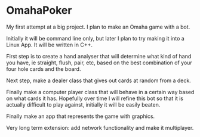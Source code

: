# OmahaPoker
My first attempt at a big project. I plan to make an Omaha game with a bot.

Initially it will be command line only, but later I plan to try making it into a Linux App. It will be written in C++.

First step is to create a hand analyser that will determine what kind of hand you have, ie straight, flush, pair, etc, based on the best combination of your four hole cards and the board.

Next step, make a dealer class that gives out cards at random from a deck.

Finally make a computer player class that will behave in a certain way based on what cards it has. Hopefully over time I will refine this bot so that it is actually difficult to play against, initially it will be easily beaten.

Finally make an app that represents the game with graphics.

Very long term extension: add network functionality and make it multiplayer.
